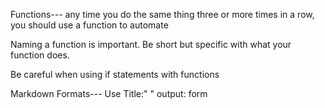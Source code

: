 Functions---
any time you do the same thing three or more times in a row, you should use a function to automate

Naming a function is important. Be short but specific with what your function does.

Be careful when using if statements with functions

Markdown Formats---
Use 
Title:" "
output: form

